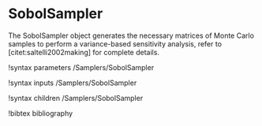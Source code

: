 # SobolSampler

The SobolSampler object generates the necessary matrices of Monte Carlo samples to perform a
variance-based sensitivity analysis, refer to [citet:saltelli2002making] for complete details.

!syntax parameters /Samplers/SobolSampler

!syntax inputs /Samplers/SobolSampler

!syntax children /Samplers/SobolSampler

!bibtex bibliography
